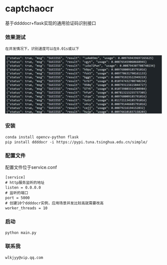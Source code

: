 # captchaocr
基于ddddocr+flask实现的通用验证码识别接口

### 效果测试
```
在并发情况下，识别速度可以在0.01s或以下
```

![node](./test.png)

### 安装
```
conda install opencv-python flask
pip install ddddocr -i https://pypi.tuna.tsinghua.edu.cn/simple/
```

### 配置文件
配置文件位于service.conf
```
[service]
# http服务监听的地址
listen = 0.0.0.0
# 监听的端口
port = 5000
# 创建10个ddddocr实例，应用场景并发比较高就需要改高
worker_threads = 10
```

### 启动
```
python main.py
```

### 联系我
```
wlkjyy@vip.qq.com
```
